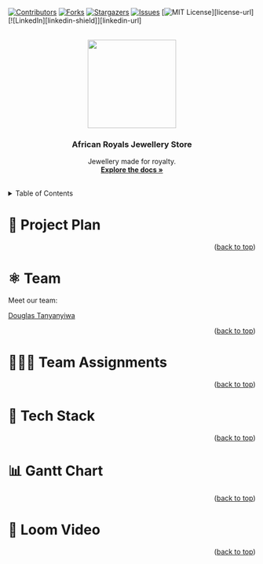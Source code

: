 <a id="readme-top"></a>

[![Contributors][contributors-shield]][contributors-url]
[![Forks][forks-shield]][forks-url]
[![Stargazers][stars-shield]][stars-url]
[![Issues][issues-shield]][issues-url]
[![MIT License][license-shield]][license-url]
[![LinkedIn][linkedin-shield]][linkedin-url]


<br />
<div align="center">
  <a href="https://github.com/Meghanmalange/swe-3313-fall-2025-team-01">
    <img src="images/pwdgenerator.png" width="180" height="180"/>
  </a>

  <h3 align="center">African Royals Jewellery Store</h3>

  <p align="center">
    Jewellery made for royalty.
    <br />
    <a href="https://github.com/Meghanmalange/swe-3313-fall-2025-team-01"><strong>Explore the docs »</strong></a>
    <br />
    <br />
  </p>
</div>


<!-- TABLE OF CONTENTS -->
<details>
  <summary>Table of Contents</summary>
  <ol>
    <li><a href="#project-plan">Project Plan</a></li>
    <li><a href="#Team"></a>Team</li>
    <li><a href="#team-assignments">Team Assignmment</a></li>
    <li><a href="#tech-stack">Tech Stack</a></li>
    <li><a href="#gantt-chart">Gantt Chart</a></li>
    <li><a href="#loom-video">Loom Video</a></li>
  </ol>
</details>


# :book: Project Plan


<p align="right">(<a href="#readme-top">back to top</a>)</p>


# :atom_symbol: Team
 Meet our team:

 [Douglas Tanyanyiwa](https://www.github.com/Meghanmalange/swe-3313-fall-2025-team-01/blob/project-plan/resumes/Douglas_Resume.md/)

<p align="right">(<a href="#readme-top">back to top</a>)</p>


# :people_holding_hands: Team Assignments

<p align="right">(<a href="#readme-top">back to top</a>)</p>


# :link: Tech Stack


<p align="right">(<a href="#readme-top">back to top</a>)</p>



# :bar_chart: Gantt Chart


<p align="right">(<a href="#readme-top">back to top</a>)</p>


# :wheel: Loom Video

<p align="right">(<a href="#readme-top">back to top</a>)</p>


<!-- MARKDOWN LINKS & IMAGES -->
<!-- https://www.markdownguide.org/basic-syntax/#reference-style-links -->
[contributors-shield]: https://img.shields.io/github/contributors/douglasjnr/password-generator.svg?style=for-the-badge
[contributors-url]: https://github.com/douglasjnr/password-generator/graphs/contributors
[forks-shield]: https://img.shields.io/github/forks/douglasjnr/password-generator.svg?style=for-the-badge
[forks-url]: https://github.com/douglasjnr/password-generator/network/members
[stars-shield]: https://img.shields.io/github/stars/douglasjnr/password-generator.svg?style=for-the-badge
[stars-url]: https://github.com/douglasjnr/password-generator/stargazers
[issues-shield]: https://img.shields.io/github/issues/douglasjnr/password-generator.svg?style=for-the-badge
[issues-url]: https://github.com/douglasjnr/password-generator/issues
[license-shield]: https://img.shields.io/github/license/douglasjnr/password-generator.svg?style=for-the-badge

